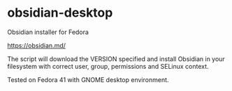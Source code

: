 # obsidian-desktop
Obsidian installer for Fedora

https://obsidian.md/

The script will download the VERSION specified and install Obsidian in your filesystem with correct user, group, permissions and SELinux context.

Tested on Fedora 41 with GNOME desktop environment.

